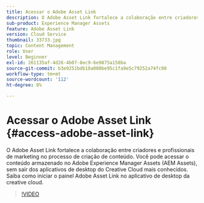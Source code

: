 ```yaml
---
title: Acessar o Adobe Asset Link
description: O Adobe Asset Link fortalece a colaboração entre criadores e profissionais de marketing no processo de criação de conteúdo. Você pode acessar o conteúdo armazenado no Adobe Experience Manager Assets (AEM Assets), sem sair dos aplicativos de desktop do Creative Cloud mais conhecidos. Saiba como iniciar o painel Adobe Asset Link no aplicativo de desktop da creative cloud.
sub-product: Experience Manager Assets
feature: Adobe Asset Link
version: Cloud Service
thumbnail: 33733.jpg
topic: Content Management
role: User
level: Beginner
exl-id: 261135af-4d26-4b07-8ec9-6e9875a158ba
source-git-commit: b3e9251bdb18a008be95c1fa9e5c79252a74fc98
workflow-type: tm+mt
source-wordcount: '112'
ht-degree: 0%

---
```


# Acessar o Adobe Asset Link {#access-adobe-asset-link}

O Adobe Asset Link fortalece a colaboração entre criadores e profissionais de marketing no processo de criação de conteúdo. Você pode acessar o conteúdo armazenado no Adobe Experience Manager Assets (AEM Assets), sem sair dos aplicativos de desktop do Creative Cloud mais conhecidos. Saiba como iniciar o painel Adobe Asset Link no aplicativo de desktop da creative cloud.

>[!VIDEO](https://video.tv.adobe.com/v/33733?quality=12&learn=on)
